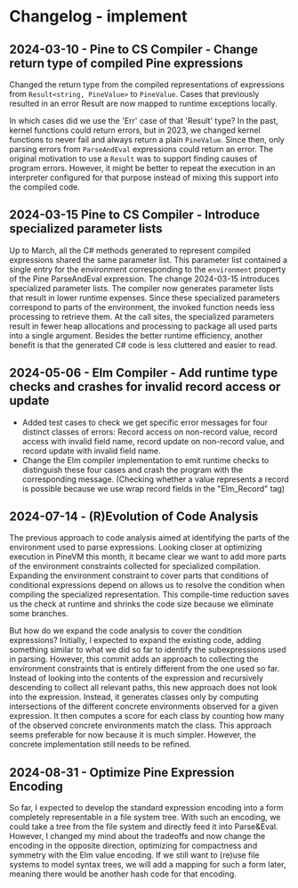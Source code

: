 # Changelog - implement

## 2024-03-10 - Pine to CS Compiler - Change return type of compiled Pine expressions

Changed the return type from the compiled representations of expressions from `Result<string, PineValue>` to `PineValue`.
Cases that previously resulted in an error Result are now mapped to runtime exceptions locally.

In which cases did we use the 'Err' case of that 'Result' type?
In the past, kernel functions could return errors, but in 2023, we changed kernel functions to never fail and always return a plain `PineValue`. Since then, only parsing errors from `ParseAndEval` expressions could return an error. The original motivation to use a `Result` was to support finding causes of program errors. However, it might be better to repeat the execution in an interpreter configured for that purpose instead of mixing this support into the compiled code.

## 2024-03-15 Pine to CS Compiler - Introduce specialized parameter lists

Up to March, all the C# methods generated to represent compiled expressions shared the same parameter list. This parameter list contained a single entry for the environment corresponding to the `environment` property of the Pine ParseAndEval expression.
The change 2024-03-15 introduces specialized parameter lists. The compiler now generates parameter lists that result in lower runtime expenses. Since these specialized parameters correspond to parts of the environment, the invoked function needs less processing to retrieve them. At the call sites, the specialized parameters result in fewer heap allocations and processing to package all used parts into a single argument. Besides the better runtime efficiency, another benefit is that the generated C# code is less cluttered and easier to read.

## 2024-05-06 - Elm Compiler - Add runtime type checks and crashes for invalid record access or update

+ Added test cases to check we get specific error messages for four distinct classes of errors: Record access on non-record value, record access with invalid field name, record update on non-record value, and record update with invalid field name.
+ Change the Elm compiler implementation to emit runtime checks to distinguish these four cases and crash the program with the corresponding message. (Checking whether a value represents a record is possible because we use wrap record fields in the "Elm_Record" tag)

## 2024-07-14 - (R)Evolution of Code Analysis

The previous approach to code analysis aimed at identifying the parts of the environment used to parse expressions. Looking closer at optimizing execution in PineVM this month, it became clear we want to add more parts of the environment constraints collected for specialized compilation. Expanding the environment constraint to cover parts that conditions of conditional expressions depend on allows us to resolve the condition when compiling the specialized representation. This compile-time reduction saves us the check at runtime and shrinks the code size because we eliminate some branches.

But how do we expand the code analysis to cover the condition expressions? Initially, I expected to expand the existing code, adding something similar to what we did so far to identify the subexpressions used in parsing. However, this commit adds an approach to collecting the environment constraints that is entirely different from the one used so far. Instead of looking into the contents of the expression and recursively descending to collect all relevant paths, this new approach does not look into the expression. Instead, it generates classes only by computing intersections of the different concrete environments observed for a given expression. It then computes a score for each class by counting how many of the observed concrete environments match the class. This approach seems preferable for now because it is much simpler. However, the concrete implementation still needs to be refined.

## 2024-08-31 - Optimize Pine Expression Encoding

So far, I expected to develop the standard expression encoding into a form completely representable in a file system tree. With such an encoding, we could take a tree from the file system and directly feed it into Parse&Eval. However, I changed my mind about the tradeoffs and now change the encoding in the opposite direction, optimizing for compactness and symmetry with the Elm value encoding.
If we still want to (re)use file systems to model syntax trees, we will add a mapping for such a form later, meaning there would be another hash code for that encoding.
